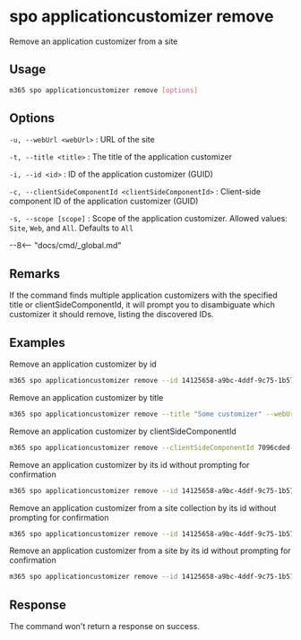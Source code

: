 # spo applicationcustomizer remove

Remove an application customizer from a site

## Usage

```sh
m365 spo applicationcustomizer remove [options]
```

## Options

`-u, --webUrl <webUrl>`
: URL of the site

`-t, --title <title>`
: The title of the application customizer

`-i, --id <id>`
: ID of the application customizer (GUID)

`-c, --clientSideComponentId <clientSideComponentId>`
: Client-side component ID of the application customizer (GUID)

`-s, --scope [scope]`
: Scope of the application customizer. Allowed values: `Site`, `Web`, and `All`. Defaults to `All`

--8<-- "docs/cmd/_global.md"

## Remarks

If the command finds multiple application customizers with the specified title or clientSideComponentId, it will prompt you to disambiguate which customizer it should remove, listing the discovered IDs.

## Examples

Remove an application customizer by id

```sh
m365 spo applicationcustomizer remove --id 14125658-a9bc-4ddf-9c75-1b5767c9a337 --webUrl https://contoso.sharepoint.com/sites/sales
```

Remove an application customizer by title

```sh
m365 spo applicationcustomizer remove --title "Some customizer" --webUrl https://contoso.sharepoint.com/sites/sales
```

Remove an application customizer by clientSideComponentId

```sh
m365 spo applicationcustomizer remove --clientSideComponentId 7096cded-b83d-4eab-96f0-df477ed7c0bc --webUrl https://contoso.sharepoint.com/sites/sales
```

Remove an application customizer by its id without prompting for confirmation

```sh
m365 spo applicationcustomizer remove --id 14125658-a9bc-4ddf-9c75-1b5767c9a337 --webUrl https://contoso.sharepoint.com/sites/sales --confirm
```

Remove an application customizer from a site collection by its id without prompting for confirmation

```sh
m365 spo applicationcustomizer remove --id 14125658-a9bc-4ddf-9c75-1b5767c9a337 --webUrl https://contoso.sharepoint.com/sites/sales --confirm --scope Site
```

Remove an application customizer from a site by its id without prompting for confirmation

```sh
m365 spo applicationcustomizer remove --id 14125658-a9bc-4ddf-9c75-1b5767c9a337 --webUrl https://contoso.sharepoint.com/sites/sales --confirm --scope Web
```

## Response

The command won't return a response on success.
